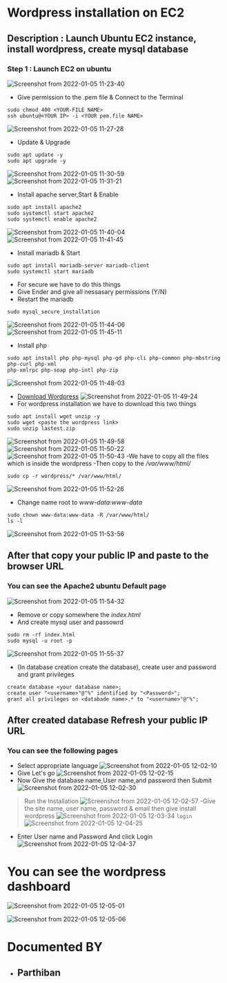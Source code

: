 # Wordpress installation on EC2
## Description : Launch Ubuntu EC2 instance, install wordpress, create mysql database

### Step 1 : **Launch EC2 on ubuntu**
![Screenshot from 2022-01-05 11-23-40](https://user-images.githubusercontent.com/97081058/148174961-7eb8ee16-7d12-403a-9b79-8109dacd1dfc.png)
- Give permission to the .pem file & Connect to the Terminal
```
sudo chmod 400 <YOUR-FILE NAME>
ssh ubuntu@<YOUR IP> -i <YOUR pem.file NAME>
```

![Screenshot from 2022-01-05 11-27-28](https://user-images.githubusercontent.com/97081058/148176037-57907bea-9859-44c4-9bc5-516f793002fe.png)

- Update & Upgrade
```
sudo apt update -y
sudo apt upgrade -y
```
![Screenshot from 2022-01-05 11-30-59](https://user-images.githubusercontent.com/97081058/148176360-76982191-b53f-4df2-9657-dab6f2446bb3.png)
![Screenshot from 2022-01-05 11-31-21](https://user-images.githubusercontent.com/97081058/148176375-0138f415-646a-4722-b542-c5a25080c283.png)

- Install apache server,Start & Enable
```
sudo apt install apache2
sudo systemctl start apache2
sudo systemctl enable apache2
```
![Screenshot from 2022-01-05 11-40-04](https://user-images.githubusercontent.com/97081058/148177162-79aa9374-4beb-4aeb-91a6-77ee5bf38cad.png)
![Screenshot from 2022-01-05 11-41-45](https://user-images.githubusercontent.com/97081058/148177170-cd4aa827-a0fa-495f-b9c0-eb087529f43d.png)

- Install mariadb & Start
```
sudo apt install mariadb-server mariadb-client
sudo systemctl start mariadb
```
- For secure we have to do this things
- Give Ender and give all nessasary permissions (Y/N)
- Restart the mariadb
```
sudo mysql_secure_installation
```
![Screenshot from 2022-01-05 11-44-06](https://user-images.githubusercontent.com/97081058/148177925-6604267b-c845-4afa-b008-76a8502f71e8.png)
![Screenshot from 2022-01-05 11-45-11](https://user-images.githubusercontent.com/97081058/148177934-b9dcf056-f8a1-47f5-9c28-0ce2da1442a2.png)
- Install php
```
sudo apt install php php-mysql php-gd php-cli php-common php-mbstring php-curl php-xml
php-xmlrpc php-soap php-intl php-zip
```
![Screenshot from 2022-01-05 11-48-03](https://user-images.githubusercontent.com/97081058/148178752-4fdb2454-8cfc-4709-a62e-3cca2e0776e4.png)

- [Download Wordpress](https://wordpress.org/download/)
![Screenshot from 2022-01-05 11-49-24](https://user-images.githubusercontent.com/97081058/148179192-1ff637f2-f689-4180-b6a0-d44327cc6266.png)
- For wordpress installation we have to download this two things
```
sudo apt install wget unzip -y
sudo wget <paste the wordpress link>
sudo unzip lastest.zip
```
![Screenshot from 2022-01-05 11-49-58](https://user-images.githubusercontent.com/97081058/148180045-5ea3b1b0-c05f-4f75-a1a8-a0829cf14580.png)
![Screenshot from 2022-01-05 11-50-22](https://user-images.githubusercontent.com/97081058/148180070-e3afec32-3946-4182-aabf-d8af9f6c90b4.png)
![Screenshot from 2022-01-05 11-50-43](https://user-images.githubusercontent.com/97081058/148180091-bcfa91d2-d322-48aa-803a-7767f42ced4b.png)
-We have to copy all the files which is inside the wordpress
-Then copy to the */var/www/html/*
```
sudo cp -r wordpress/* /var/www/html/
```
![Screenshot from 2022-01-05 11-52-26](https://user-images.githubusercontent.com/97081058/148180938-aecdef19-fc62-4349-9606-e1d08a89942b.png)
- Change name root to *www-data:www-data*
```
sudo chown www-data:www-data -R /var/www/html/
ls -l
```
![Screenshot from 2022-01-05 11-53-56](https://user-images.githubusercontent.com/97081058/148181336-7e925cdc-8a0b-470a-a55e-2f9fe7761b68.png)
## After that copy your public IP and paste to the browser URL
### You can see the Apache2 ubuntu Default page
![Screenshot from 2022-01-05 11-54-32](https://user-images.githubusercontent.com/97081058/148181438-f33f03a5-2b87-4346-9575-1c2dfd6b18ee.png)
- Remove or copy somewhere the *index.html*
- And create mysql user and passowrd
```
sudo rm -rf index.html
sudo mysql -u root -p
```
![Screenshot from 2022-01-05 11-55-37](https://user-images.githubusercontent.com/97081058/148181868-f5a89117-96d2-404c-a755-1ff82aadd59c.png)
- (In database creation create the database), create user and password and grant privileges
```
create database <your database name>;
create user "<username>"@"%" identified by "<Password>";
grant all privileges on <databade name>.* to "<username>"@"%";
```
## After created database Refresh your public IP URL
### You can see the following pages
- Select appropriate language
![Screenshot from 2022-01-05 12-02-10](https://user-images.githubusercontent.com/97081058/148183438-573e5004-d62f-4919-80bc-35a03ea03fe0.png)
- Give Let's go
![Screenshot from 2022-01-05 12-02-15](https://user-images.githubusercontent.com/97081058/148183623-43798cd7-82a1-44c2-beb8-4e64c6a9d581.png)
- Now Give the database name,User name,and password then Submit
![Screenshot from 2022-01-05 12-02-30](https://user-images.githubusercontent.com/97081058/148184046-5ab1e880-dd6a-4c68-a0cc-e96eb31a216c.png)
 >Run the Installation
![Screenshot from 2022-01-05 12-02-57](https://user-images.githubusercontent.com/97081058/148184196-e9eb2b9b-a55d-49b9-9a24-32bbaeb988ed.png)
-Give the site name, user name, password & email then give install wordpress
![Screenshot from 2022-01-05 12-03-34](https://user-images.githubusercontent.com/97081058/148184437-f795294b-1a1e-4fd4-8ff4-cac2cc958a26.png)
`login`
![Screenshot from 2022-01-05 12-04-25](https://user-images.githubusercontent.com/97081058/148184860-b7f6924a-e2cb-4563-8296-726332d23ee9.png)
- Enter User name and Password And click Login
![Screenshot from 2022-01-05 12-04-37](https://user-images.githubusercontent.com/97081058/148184982-4d374781-a363-41c1-a622-71b9a85662db.png)
# You can see the wordpress dashboard
![Screenshot from 2022-01-05 12-05-01](https://user-images.githubusercontent.com/97081058/148185207-055f6403-8c6c-47da-bf69-90b37a0d6175.png)

![Screenshot from 2022-01-05 12-05-06](https://user-images.githubusercontent.com/97081058/148185222-3a1e5634-6e2c-4536-a397-0ca25bc7be55.png)
# Documented BY
- ## Parthiban
